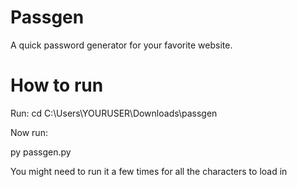# Passgen
A quick password generator for your favorite website.

# How to run
Run:
cd C:\Users\YOURUSER\Downloads\passgen

Now run:

py passgen.py

You might need to run it a few times for all the characters to load in
